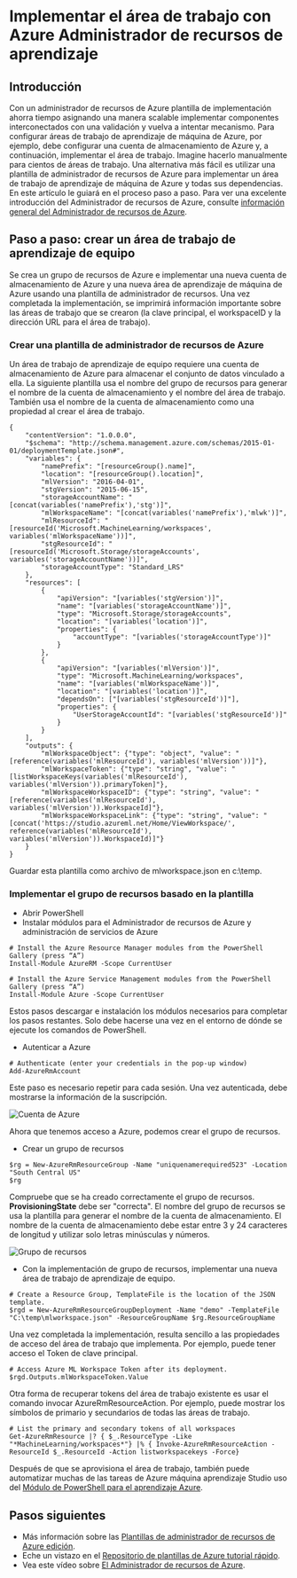 <properties
    pageTitle="Implementar el área de trabajo con Azure plantilla de administrador de recursos de aprendizaje | Microsoft Azure"
    description="Cómo implementar un área de trabajo para el aprendizaje Azure con el Administrador de recursos de Azure plantilla"
    services="machine-learning"
    documentationCenter=""
    authors="ahgyger"
    manager="haining"
    editor="garye"/>

<tags
    ms.service="machine-learning"
    ms.workload="data-services"
    ms.tgt_pltfrm="na"
    ms.devlang="na"
    ms.topic="article"
    ms.date="08/23/2016"
    ms.author="ahgyger"/>
# <a name="deploy-machine-learning-workspace-using-azure-resource-manager"></a>Implementar el área de trabajo con Azure Administrador de recursos de aprendizaje

## <a name="introduction"></a>Introducción
Con un administrador de recursos de Azure plantilla de implementación ahorra tiempo asignando una manera scalable implementar componentes interconectados con una validación y vuelva a intentar mecanismo. Para configurar áreas de trabajo de aprendizaje de máquina de Azure, por ejemplo, debe configurar una cuenta de almacenamiento de Azure y, a continuación, implementar el área de trabajo. Imagine hacerlo manualmente para cientos de áreas de trabajo. Una alternativa más fácil es utilizar una plantilla de administrador de recursos de Azure para implementar un área de trabajo de aprendizaje de máquina de Azure y todas sus dependencias. En este artículo le guiará en el proceso paso a paso. Para ver una excelente introducción del Administrador de recursos de Azure, consulte [información general del Administrador de recursos de Azure](../azure-resource-manager/resource-group-overview.md).

## <a name="step-by-step-create-a-machine-learning-workspace"></a>Paso a paso: crear un área de trabajo de aprendizaje de equipo
Se crea un grupo de recursos de Azure e implementar una nueva cuenta de almacenamiento de Azure y una nueva área de aprendizaje de máquina de Azure usando una plantilla de administrador de recursos. Una vez completada la implementación, se imprimirá información importante sobre las áreas de trabajo que se crearon (la clave principal, el workspaceID y la dirección URL para el área de trabajo).

### <a name="create-an-azure-resource-manager-template"></a>Crear una plantilla de administrador de recursos de Azure
Un área de trabajo de aprendizaje de equipo requiere una cuenta de almacenamiento de Azure para almacenar el conjunto de datos vinculado a ella.
La siguiente plantilla usa el nombre del grupo de recursos para generar el nombre de la cuenta de almacenamiento y el nombre del área de trabajo.  También usa el nombre de la cuenta de almacenamiento como una propiedad al crear el área de trabajo.

```
{
    "contentVersion": "1.0.0.0",
    "$schema": "http://schema.management.azure.com/schemas/2015-01-01/deploymentTemplate.json#",
    "variables": {
        "namePrefix": "[resourceGroup().name]",
        "location": "[resourceGroup().location]",
        "mlVersion": "2016-04-01",
        "stgVersion": "2015-06-15",
        "storageAccountName": "[concat(variables('namePrefix'),'stg')]",
        "mlWorkspaceName": "[concat(variables('namePrefix'),'mlwk')]",
        "mlResourceId": "[resourceId('Microsoft.MachineLearning/workspaces', variables('mlWorkspaceName'))]",
        "stgResourceId": "[resourceId('Microsoft.Storage/storageAccounts', variables('storageAccountName'))]",
        "storageAccountType": "Standard_LRS"
    },
    "resources": [
        {
            "apiVersion": "[variables('stgVersion')]",
            "name": "[variables('storageAccountName')]",
            "type": "Microsoft.Storage/storageAccounts",
            "location": "[variables('location')]",
            "properties": {
                "accountType": "[variables('storageAccountType')]"
            }
        },
        {
            "apiVersion": "[variables('mlVersion')]",
            "type": "Microsoft.MachineLearning/workspaces",
            "name": "[variables('mlWorkspaceName')]",
            "location": "[variables('location')]",
            "dependsOn": ["[variables('stgResourceId')]"],
            "properties": {
                "UserStorageAccountId": "[variables('stgResourceId')]"
            }
        }
    ],
    "outputs": {
        "mlWorkspaceObject": {"type": "object", "value": "[reference(variables('mlResourceId'), variables('mlVersion'))]"},
        "mlWorkspaceToken": {"type": "string", "value": "[listWorkspaceKeys(variables('mlResourceId'), variables('mlVersion')).primaryToken]"},
        "mlWorkspaceWorkspaceID": {"type": "string", "value": "[reference(variables('mlResourceId'), variables('mlVersion')).WorkspaceId]"},
        "mlWorkspaceWorkspaceLink": {"type": "string", "value": "[concat('https://studio.azureml.net/Home/ViewWorkspace/', reference(variables('mlResourceId'), variables('mlVersion')).WorkspaceId)]"}
    }
}

```
Guardar esta plantilla como archivo de mlworkspace.json en c:\temp\.

### <a name="deploy-the-resource-group-based-on-the-template"></a>Implementar el grupo de recursos basado en la plantilla
* Abrir PowerShell
* Instalar módulos para el Administrador de recursos de Azure y administración de servicios de Azure  

```
# Install the Azure Resource Manager modules from the PowerShell Gallery (press “A”)
Install-Module AzureRM -Scope CurrentUser

# Install the Azure Service Management modules from the PowerShell Gallery (press “A”)
Install-Module Azure -Scope CurrentUser
```

   Estos pasos descargar e instalación los módulos necesarios para completar los pasos restantes. Solo debe hacerse una vez en el entorno de dónde se ejecute los comandos de PowerShell.   

* Autenticar a Azure  

```
# Authenticate (enter your credentials in the pop-up window)
Add-AzureRmAccount
```
Este paso es necesario repetir para cada sesión. Una vez autenticada, debe mostrarse la información de la suscripción.

![Cuenta de Azure][1]

Ahora que tenemos acceso a Azure, podemos crear el grupo de recursos.

* Crear un grupo de recursos

```
$rg = New-AzureRmResourceGroup -Name "uniquenamerequired523" -Location "South Central US"
$rg
```

Compruebe que se ha creado correctamente el grupo de recursos. **ProvisioningState** debe ser "correcta".
El nombre del grupo de recursos se usa la plantilla para generar el nombre de la cuenta de almacenamiento. El nombre de la cuenta de almacenamiento debe estar entre 3 y 24 caracteres de longitud y utilizar solo letras minúsculas y números.

![Grupo de recursos][2]

* Con la implementación de grupo de recursos, implementar una nueva área de trabajo de aprendizaje de equipo.

```
# Create a Resource Group, TemplateFile is the location of the JSON template.
$rgd = New-AzureRmResourceGroupDeployment -Name "demo" -TemplateFile "C:\temp\mlworkspace.json" -ResourceGroupName $rg.ResourceGroupName
```

Una vez completada la implementación, resulta sencillo a las propiedades de acceso del área de trabajo que implementa. Por ejemplo, puede tener acceso el Token de clave principal.

```
# Access Azure ML Workspace Token after its deployment.
$rgd.Outputs.mlWorkspaceToken.Value
```

Otra forma de recuperar tokens del área de trabajo existente es usar el comando invocar AzureRmResourceAction. Por ejemplo, puede mostrar los símbolos de primario y secundarios de todas las áreas de trabajo.

```  
# List the primary and secondary tokens of all workspaces
Get-AzureRmResource |? { $_.ResourceType -Like "*MachineLearning/workspaces*"} |% { Invoke-AzureRmResourceAction -ResourceId $_.ResourceId -Action listworkspacekeys -Force}  
```
Después de que se aprovisiona el área de trabajo, también puede automatizar muchas de las tareas de Azure máquina aprendizaje Studio uso del [Módulo de PowerShell para el aprendizaje Azure](http://aka.ms/amlps).

## <a name="next-steps"></a>Pasos siguientes 
* Más información sobre las [Plantillas de administrador de recursos de Azure edición](../resource-group-authoring-templates.md). 
* Eche un vistazo en el [Repositorio de plantillas de Azure tutorial rápido](https://github.com/Azure/azure-quickstart-templates). 
* Vea este vídeo sobre [El Administrador de recursos de Azure](https://channel9.msdn.com/Events/Ignite/2015/C9-39). 
 
<!--Image references-->
[1]: ../media/machine-learning-deploy-with-resource-manager-template/azuresubscription.png
[2]: ../media/machine-learning-deploy-with-resource-manager-template/resourcegroupprovisioning.png


<!--Link references-->
